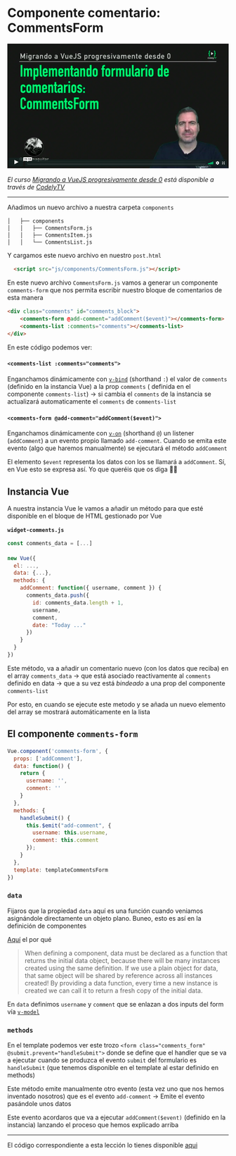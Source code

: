 # Componente comentario: CommentsForm

[![Componente comentario: CommentsForm](./img/cover-comments-form.png)](https://pro.codely.tv/library/migrando-a-vuejs-progresivamente-desde-0)  

_El curso [Migrando a VueJS progresivamente desde 0](https://pro.codely.tv/library/migrando-a-vuejs-progresivamente-desde-0) está disponible a través de [CodelyTV](https://pro.codely.tv/)_

---

Añadimos un nuevo archivo a nuestra carpeta `components`

```
│   ├── components
│   │   ├── CommentsForm.js
│   │   ├── CommentsItem.js
│   │   └── CommentsList.js
```

Y cargamos este nuevo archivo en nuestro `post.html`

```html
  <script src="js/components/CommentsForm.js"></script>
```

En este nuevo archivo `CommentsForm.js` vamos a generar un componente `comments-form` que nos permita escribir nuestro bloque de comentarios de esta manera

```html
<div class="comments" id="comments_block">
    <comments-form @add-comment="addComment($event)"></comments-form>
    <comments-list :comments="comments"></comments-list>
</div>
```

En este código podemos ver:

#### `<comments-list :comments="comments">` 

Enganchamos dinámicamente con [`v-bind`](https://vuejs.org/v2/api/#v-bind) (shorthand `:`) el valor de `comments` (definido en la instancia Vue) a la prop `comments` ( definida en el componente `comments-list`) → si cambia el `comments` de la instancia se actualizará automaticamente el `comments` de `comments-list`

#### `<comments-form @add-comment="addComment($event)">`

Enganchamos dinámicamente con [`v-on`](https://vuejs.org/v2/api/#v-on) (shorthand `@`) un listener (`addComment`) a un evento propio llamado `add-comment`. Cuando se emita este evento (algo que haremos manualmente) se ejecutará el método `addComment`

El elemento `$event` representa los datos con los se llamará a `addComment`. Sí, en Vue esto se expresa así. Yo que queréis que os diga 🤷‍♂️

## Instancia Vue

A nuestra instancia Vue le vamos a añadir un método para que esté disponible en el bloque de HTML gestionado por Vue 

**`widget-comments.js`**
```js
const comments_data = [...]

new Vue({ 
  el: ...,
  data: {...},
  methods: {
    addComment: function({ username, comment }) {
      comments_data.push({
        id: comments_data.length + 1,
        username,
        comment,
        date: "Today ..."
      })
    }
  }
})
```

Este método, va a añadir un comentario nuevo (con los datos que reciba) en el array `comments_data` → que está asociado reactivamente al `comments` definido en data → que a su vez está _bindeado_ a una prop del componente `comments-list` 

Por esto, en cuando se ejecute este metodo y se añada un nuevo elemento del array se mostrará automáticamente en la lista

## El componente `comments-form`

```js
Vue.component('comments-form', {
  props: ['addComment'],
  data: function() {
  	return {
      username: '',
      comment: ''
    }
  },
  methods: {
    handleSubmit() {
      this.$emit("add-comment", {
        username: this.username,
        comment: this.comment
      });
    }
  },
  template: templateCommentsForm
})
```

### `data`

Fijaros que la propiedad `data` aquí es una función cuando veniamos asignándole directamente un objeto plano. Buneo, esto es así en la definición de componentes

[Aquí](https://vuejs.org/v2/api/#data) el por qué

> When defining a component, data must be declared as a function that returns the initial data object, because there will be many instances created using the same definition. If we use a plain object for data, that same object will be shared by reference across all instances created! By providing a data function, every time a new instance is created we can call it to return a fresh copy of the initial data.

En `data` definimos `username` y `comment` que se enlazan a dos inputs del form vía [`v-model`](https://vuejs.org/v2/api/#v-model)

### `methods`

En el template podemos ver este trozo `<form class="comments_form" @submit.prevent="handleSubmit">` donde se define que el handler que se va a ejecutar cuando se produzca el evento `submit` del formulario es `handleSubmit` (que tenemos disponible en el template al estar definido en methods)

Este método emite manualmente otro evento (esta vez uno que nos hemos inventado nosotros) que es el evento `add-comment` → Emite el evento pasándole unos datos

Este evento acordaros que va a ejecutar `addComment($event)` (definido en la instancia) lanzando el proceso que hemos explicado arriba


---

El código correspondiente a esta lección lo tienes disponible [aqui](https://github.com/CodelyTV/vue-progressive-migration-course/tree/master/06-CommentsForm)

